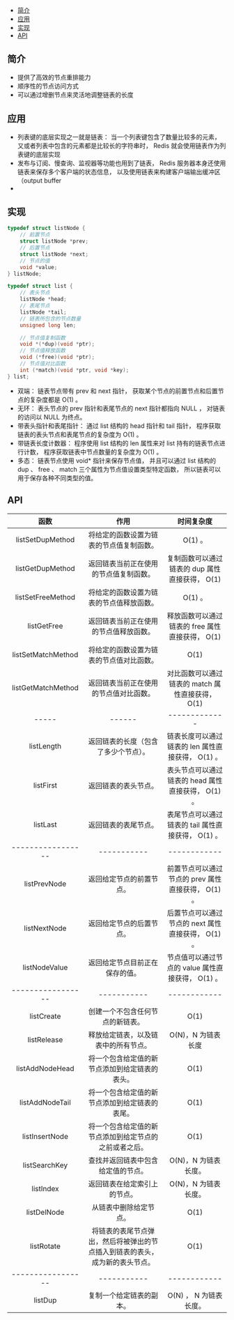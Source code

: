 

- [简介](#简介)
- [应用](#应用)
- [实现](#实现)
- [API](#api)



## 简介
- 提供了高效的节点重排能力
- 顺序性的节点访问方式
- 可以通过增删节点来灵活地调整链表的长度

## 应用

- 列表键的底层实现之一就是链表： 当一个列表键包含了数量比较多的元素， 又或者列表中包含的元素都是比较长的字符串时， Redis 就会使用链表作为列表键的底层实现
- 发布与订阅、慢查询、监视器等功能也用到了链表， Redis 服务器本身还使用链表来保存多个客户端的状态信息， 以及使用链表来构建客户端输出缓冲区（output buffer
- 
## 实现
```c
typedef struct listNode {
    // 前置节点
    struct listNode *prev;
    // 后置节点
    struct listNode *next;
    // 节点的值
    void *value;
} listNode;

typedef struct list {
    // 表头节点
    listNode *head;
    // 表尾节点
    listNode *tail;
    // 链表所包含的节点数量
    unsigned long len;

    // 节点值复制函数
    void *(*dup)(void *ptr);
    // 节点值释放函数
    void (*free)(void *ptr);
    // 节点值对比函数
    int (*match)(void *ptr, void *key);
} list;

```
- 双端： 链表节点带有 prev 和 next 指针， 获取某个节点的前置节点和后置节点的复杂度都是 O(1) 。
- 无环： 表头节点的 prev 指针和表尾节点的 next 指针都指向 NULL ， 对链表的访问以 NULL 为终点。
- 带表头指针和表尾指针： 通过 list 结构的 head 指针和 tail 指针， 程序获取链表的表头节点和表尾节点的复杂度为 O(1) 。
- 带链表长度计数器： 程序使用 list 结构的 len 属性来对 list 持有的链表节点进行计数， 程序获取链表中节点数量的复杂度为 O(1) 。
- 多态： 链表节点使用 void* 指针来保存节点值， 并且可以通过 list 结构的 dup 、 free 、 match 三个属性为节点值设置类型特定函数， 所以链表可以用于保存各种不同类型的值。

## API
函数|作用|时间复杂度
|:---:|:--:|:----:|
listSetDupMethod|将给定的函数设置为链表的节点值复制函数。|O(1) 。
listGetDupMethod|返回链表当前正在使用的节点值复制函数。|复制函数可以通过链表的 dup 属性直接获得， O(1)
listSetFreeMethod|将给定的函数设置为链表的节点值释放函数。|O(1) 。
listGetFree|返回链表当前正在使用的节点值释放函数。|释放函数可以通过链表的 free 属性直接获得， O(1)
listSetMatchMethod|将给定的函数设置为链表的节点值对比函数。|O(1)
listGetMatchMethod|返回链表当前正在使用的节点值对比函数。|对比函数可以通过链表的 match 属性直接获得， O(1)
-----|------|-------------
listLength|返回链表的长度（包含了多少个节点）。|链表长度可以通过链表的 len 属性直接获得， O(1) 。
listFirst|返回链表的表头节点。|表头节点可以通过链表的 head 属性直接获得， O(1) 。
listLast|返回链表的表尾节点。|表尾节点可以通过链表的 tail 属性直接获得， O(1) 。
-----------------|-----------|------------
listPrevNode|返回给定节点的前置节点。|前置节点可以通过节点的 prev 属性直接获得， O(1) 。
listNextNode|返回给定节点的后置节点。|后置节点可以通过节点的 next 属性直接获得， O(1) 。
listNodeValue|返回给定节点目前正在保存的值。|节点值可以通过节点的 value 属性直接获得， O(1) 。
-----------------|-----------|------------
listCreate|创建一个不包含任何节点的新链表。|O(1)
listRelease|释放给定链表，以及链表中的所有节点。|O(N)，N 为链表长度
listAddNodeHead|将一个包含给定值的新节点添加到给定链表的表头。|O(1)
listAddNodeTail|将一个包含给定值的新节点添加到给定链表的表尾。|O(1)
listInsertNode|将一个包含给定值的新节点添加到给定节点的之前或者之后。|O(1)
listSearchKey|查找并返回链表中包含给定值的节点。|O(N)，N 为链表长度。
listIndex|返回链表在给定索引上的节点。|O(N)，N 为链表长度。
listDelNode|从链表中删除给定节点。|O(1)
listRotate|将链表的表尾节点弹出，然后将被弹出的节点插入到链表的表头，成为新的表头节点。|O(1)
-----------------|-----------|------------
listDup|复制一个给定链表的副本。|O(N) ， N 为链表长度。
